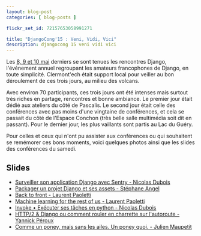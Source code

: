 ```yaml
---
layout: blog-post
categories: [ blog-posts ]

flickr_set_id: 72157653058991271

title: "DjangoCong'15 : Veni, Vidi, Vici"
description: djangocong 15 veni vidi vici
---
```




Les [8, 9 et 10 mai](http://rencontres.django-fr.org/2015/) derniers se sont
tenues les rencontres Django, l'événement annuel regroupant les amateurs
francophones de Django, en toute simplicité. Clermont'ech était support local
pour veiller au bon déroulement de ces trois jours, au milieu des volcans.

Avec environ 70 participants, ces trois jours ont été intenses mais surtout
très riches en partage, rencontres et bonne ambiance. Le premier jour était
dédié aux ateliers du côté de Pascalis. Le second jour était celle des
conférences avec pas moins d'une vingtaine de conférences, et cela se passait
du côté de l'Espace Conchon (très belle salle multimédia soit dit en passant).
Pour le dernier jour, les plus vaillants sont partis au Lac du Guéry.

Pour celles et ceux qui n'ont pu assister aux conférences ou qui souhaitent se
remémorer ces bons moments, voici quelques photos ainsi que les slides des
conférences du samedi.

## Slides

* [Surveiller son application Django avec Sentry - Nicolas Dubois](http://talks.nicolasdubois.com/2015/djangocong/sentry.html)
* [Packager un projet Django et ses assets - Stéphane Angel](https://twidi.github.io/django-packaging-talk/#1)
* [Back to front - Laurent Paoletti](https://speakerdeck.com/providenz/back-to-front)
* [Machine learning for the rest of us - Laurent Paoletti](https://speakerdeck.com/providenz/machine-learning-for-the-rest-of-us)
* [Invoke • Exécuter ses tâches en python - Nicolas Dubois](http://talks.nicolasdubois.com/2015/djangocong/invoke.html)
* [HTTP/2 & Django ou comment rouler en charrette sur l'autoroute - Yannick Péroux](http://slides.com/k4nar/http-2-django#/)
* [Comme un poney, mais sans les ailes. Un poney quoi. - Julien Maupetit](http://jmaupetit.github.io/comme-un-poney/)
